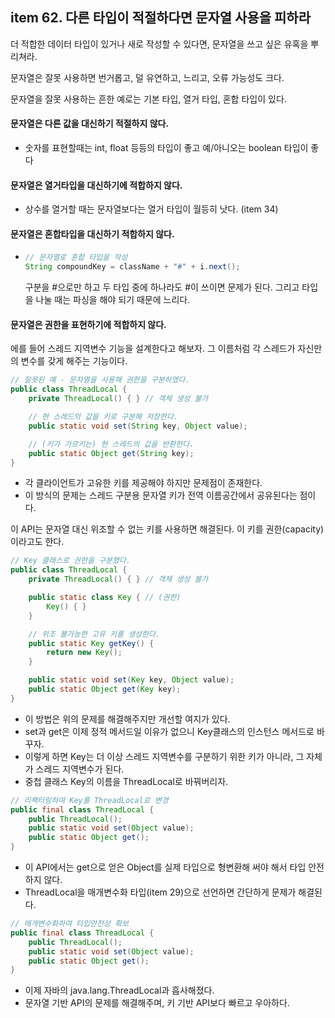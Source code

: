 ## item 62. 다른 타입이 적절하다면 문자열 사용을 피하라

더 적합한 데이터 타입이 있거나 새로 작성할 수 있다면, 문자열을 쓰고 싶은 유혹을 뿌리쳐라.

문자열은 잘못 사용하면 번거롭고, 덜 유연하고, 느리고, 오류 가능성도 크다.

문자열을 잘못 사용하는 흔한 예로는 기본 타입, 열거 타입, 혼합 타입이 있다.

#### 문자열은 다른 값을 대신하기 적절하지 않다.
- 숫자를 표현할때는 int, float 등등의 타입이 좋고 예/아니오는 boolean 타입이 좋다
#### 문자열은 열거타입을 대신하기에 적합하지 않다.
- 상수를 열거할 때는 문자열보다는 열거 타입이 월등히 낫다. (item 34)
#### 문자열은 혼합타입을 대신하기 적합하지 않다.
- ```java
  // 문자열로 혼합 타입을 작성
  String compoundKey = className + "#" + i.next();
  ```
  구분을 #으로만 하고 두 타입 중에 하나라도 #이 쓰이면 문제가 된다. 그리고 타입을 나눌 때는 파싱을 해야 되기 때문에 느리다.
#### 문자열은 권한을 표현하기에 적합하지 않다.
에를 들어 스레드 지역변수 기능을 설계한다고 해보자. 그 이름처럼 각 스레드가 자신만의 변수를 갖게 해주는 기능이다.

```java
// 잘못된 예 - 문자열을 사용해 권한을 구분하였다.
public class ThreadLocal {
    private ThreadLocal() { } // 객체 생성 불가

    // 현 스레드의 값을 키로 구분해 저장한다.
    public static void set(String key, Object value);

    // (키가 가르키는) 현 스레드의 값을 반환한다.
    public static Object get(String key);
}
```
- 각 클라이언트가 고유한 키를 제공해야 하지만 문제점이 존재한다.
- 이 방식의 문제는 스레드 구분용 문자열 키가 전역 이름공간에서 공유된다는 점이다.

이 API는 문자열 대신 위조할 수 없는 키를 사용하면 해결된다. 이 키를 권한(capacity)이라고도 한다.

```java
// Key 클래스로 권한을 구분했다.
public class ThreadLocal {
    private ThreadLocal() { } // 객체 생성 불가

    public static class Key { // (권한)
        Key() { }
    }

    // 위조 불가능한 고유 키를 생성한다.
    public static Key getKey() {
        return new Key();
    }

    public static void set(Key key, Object value);
    public static Object get(Key key);
}
```
- 이 방법은 위의 문제를 해결해주지만 개선할 여지가 있다.
- set과 get은 이제 정적 메서드일 이유가 없으니 Key클래스의 인스턴스 메서드로 바꾸자.
- 이렇게 하면 Key는 더 이상 스레드 지역변수를 구분하기 위한 키가 아니라, 그 자체가 스레드 지역변수가 된다.
- 중첩 클래스 Key의 이름을 ThreadLocal로 바꿔버리자.

```java
// 리팩터링하여 Key를 ThreadLocal로 변경
public final class ThreadLocal {
    public ThreadLocal();
    public static void set(Object value);
    public static Object get();
}
```
- 이 API에서는 get으로 얻은 Object를 실제 타입으로 형변환해 써야 해서 타입 안전하지 않다.
- ThreadLocal을 매개변수화 타입(item 29)으로 선언하면 간단하게 문제가 해결된다.

```java
// 매개변수화하여 타입안전성 확보
public final class ThreadLocal {
    public ThreadLocal();
    public static void set(Object value);
    public static Object get();
}
```
- 이제 자바의 java.lang.ThreadLocal과 흡사해졌다.
- 문자열 기반 API의 문제를 해결해주며, 키 기반 API보다 빠르고 우아하다.